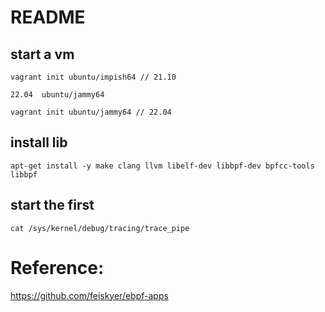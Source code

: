 #  README

##  start a vm
```
vagrant init ubuntu/impish64 // 21.10

22.04  ubuntu/jammy64

vagrant init ubuntu/jammy64 // 22.04
```

## install lib
```
apt-get install -y make clang llvm libelf-dev libbpf-dev bpfcc-tools libbpf
```

## start the first 
```
cat /sys/kernel/debug/tracing/trace_pipe
```



#  Reference:     
https://github.com/feiskyer/ebpf-apps      
